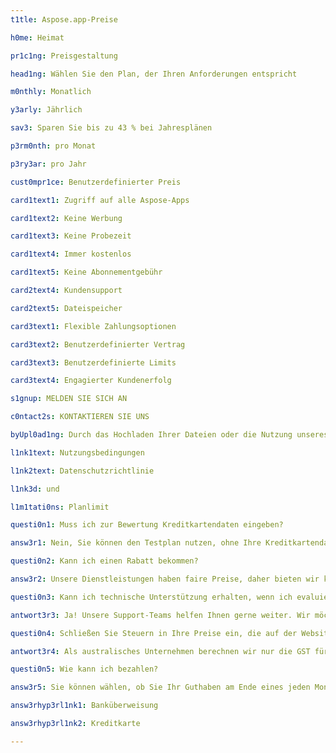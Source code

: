 ```yaml
---
t1tle: Aspose.app-Preise

h0me: Heimat

pr1c1ng: Preisgestaltung

head1ng: Wählen Sie den Plan, der Ihren Anforderungen entspricht

m0nthly: Monatlich

y3arly: Jährlich

sav3: Sparen Sie bis zu 43 % bei Jahresplänen

p3rm0nth: pro Monat

p3ry3ar: pro Jahr

cust0mpr1ce: Benutzerdefinierter Preis

card1text1: Zugriff auf alle Aspose-Apps

card1text2: Keine Werbung

card1text3: Keine Probezeit

card1text4: Immer kostenlos

card1text5: Keine Abonnementgebühr

card2text4: Kundensupport

card2text5: Dateispeicher

card3text1: Flexible Zahlungsoptionen

card3text2: Benutzerdefinierter Vertrag

card3text3: Benutzerdefinierte Limits

card3text4: Engagierter Kundenerfolg

s1gnup: MELDEN SIE SICH AN

c0ntact2s: KONTAKTIEREN SIE UNS

byUpl0ad1ng: Durch das Hochladen Ihrer Dateien oder die Nutzung unseres Dienstes stimmen Sie unseren zu

l1nk1text: Nutzungsbedingungen

l1nk2text: Datenschutzrichtlinie

l1nk3d: und

l1m1tati0ns: Planlimit

questi0n1: Muss ich zur Bewertung Kreditkartendaten eingeben?

answ3r1: Nein, Sie können den Testplan nutzen, ohne Ihre Kreditkartendaten einzugeben.

questi0n2: Kann ich einen Rabatt bekommen?

answ3r2: Unsere Dienstleistungen haben faire Preise, daher bieten wir keine Rabatte an. Wir kümmern uns um unsere Kunden und suchen immer nach Möglichkeiten, ihnen das beste Preis-Leistungs-Verhältnis zu bieten. Unser Preisplan ist sowohl für uns als auch für die Verbraucher fair, sodass wir keine Rabatt- oder Preisverhandlungen eingehen.

questi0n3: Kann ich technische Unterstützung erhalten, wenn ich evaluiere?

antwort3r3: Ja! Unsere Support-Teams helfen Ihnen gerne weiter. Wir möchten sicherstellen, dass es nach Beginn der Verwendung des Produkts keine bösen Überraschungen gibt. Wir bieten ein Online-Forum, das von unseren hochqualifizierten Entwicklungsmitarbeitern gepflegt wird. Unabhängig davon, ob Sie bereits gekauft haben oder noch in der Bewertung sind, wir werden Ihnen immer rechtzeitig hilfreiche Unterstützung bieten.

questi0n4: Schließen Sie Steuern in Ihre Preise ein, die auf der Website oder in Angeboten angegeben sind?

antwort3r4: Als australisches Unternehmen berechnen wir nur die GST für diejenigen, die in Australien einkaufen. Unsere Preise auf der Website verstehen sich exklusive GST. Unsere Steuerrechnungen für australische Kunden beinhalten GST.

questi0n5: Wie kann ich bezahlen?

answ3r5: Sie können wählen, ob Sie Ihr Guthaben am Ende eines jeden Monats per Kreditkarte oder im Voraus bezahlen möchten, indem Sie Ihr Konto im Voraus per Banküberweisung belasten. Alle Preise sind in US-Dollar (USD) angegeben. Weitere Einzelheiten finden Sie in dieser Anleitung

answ3rhyp3rl1nk1: Banküberweisung

answ3rhyp3rl1nk2: Kreditkarte

---
```

